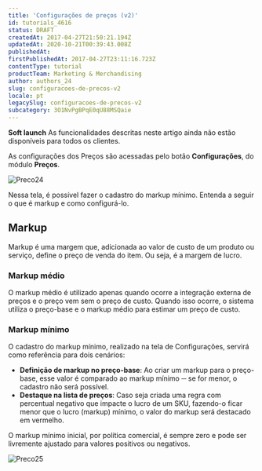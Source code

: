 ```yaml
---
title: 'Configurações de preços (v2)'
id: tutorials_4616
status: DRAFT
createdAt: 2017-04-27T21:50:21.194Z
updatedAt: 2020-10-21T00:39:43.008Z
publishedAt: 
firstPublishedAt: 2017-04-27T23:11:16.723Z
contentType: tutorial
productTeam: Marketing & Merchandising
author: authors_24
slug: configuracoes-de-precos-v2
locale: pt
legacySlug: configuracoes-de-precos-v2
subcategory: 3O1NvPgBPqE0qU88MSQaie
---
```


**Soft launch**
As funcionalidades descritas neste artigo ainda não estão disponíveis para todos os clientes.

As configurações dos Preços são acessadas pelo botão **Configurações**, do módulo **Preços**.

![Preco24](//images.contentful.com/alneenqid6w5/5Wm20idGbCG0uKei00QQOi/5e18f35d0dd0790e5be98341c67ab4a6/Preco24.gif)

Nessa tela, é possível fazer o cadastro do markup mínimo. Entenda a seguir o que é markup e como configurá-lo.

## Markup

Markup é uma margem que, adicionada ao valor de custo de um produto ou serviço, define o preço de venda do item. Ou seja, é a margem de lucro.

### Markup médio

O markup médio é utilizado apenas quando ocorre a integração externa de preços e o preço vem sem o preço de custo. Quando isso ocorre, o sistema utiliza o preço-base e o markup médio para estimar um preço de custo.

### Markup mínimo

O cadastro do markup mínimo, realizado na tela de Configurações, servirá como referência para dois cenários:

- **Definição de markup no preço-base**: Ao criar um markup para o preço-base, esse valor é comparado ao markup mínimo ─ se for menor, o cadastro não será possível.
- **Destaque na lista de preços**: Caso seja criada uma regra com percentual negativo que impacte o lucro de um SKU, fazendo-o ficar menor que o lucro (markup) mínimo, o valor do markup será destacado em vermelho.

O markup mínimo inicial, por política comercial, é sempre zero e pode ser livremente ajustado para valores positivos ou negativos.

![Preco25](//images.contentful.com/alneenqid6w5/12nLR9a2AMwCeuYmmIagCI/94ff929a610a22b1fec685acfc0aec7c/Preco25.gif)
